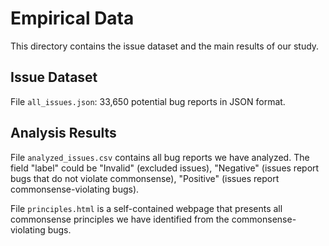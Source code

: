 # Empirical Data

This directory contains the issue dataset and the main results of our study.

## Issue Dataset

File `all_issues.json`: 33,650 potential bug reports in JSON format.

## Analysis Results

File `analyzed_issues.csv` contains all bug reports we have analyzed. The field "label" could be "Invalid" (excluded issues), "Negative" (issues report bugs that do not violate commonsense), "Positive" (issues report commonsense-violating bugs).

File `principles.html` is a self-contained webpage that presents all commonsense principles we have identified from the commonsense-violating bugs.
